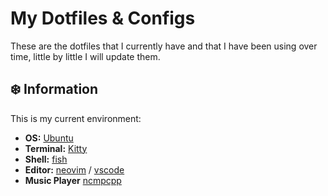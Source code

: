 # My Dotfiles & Configs
These are the dotfiles that I currently have and that I have been using over time, little by little I will update them.

## :snowflake: Information
This is my current environment:
- **OS:** [Ubuntu](https://ubuntu.com/)
- **Terminal:** [Kitty](https://github.com/kovidgoyal/kitty)
- **Shell:** [fish](https://fishshell.com/)
- **Editor:** [neovim](https://github.com/neovim/neovim) / [vscode](https://github.com/microsoft/vscode)
- **Music Player** [ncmpcpp](https://github.com/ncmpcpp/ncmpcpp)

